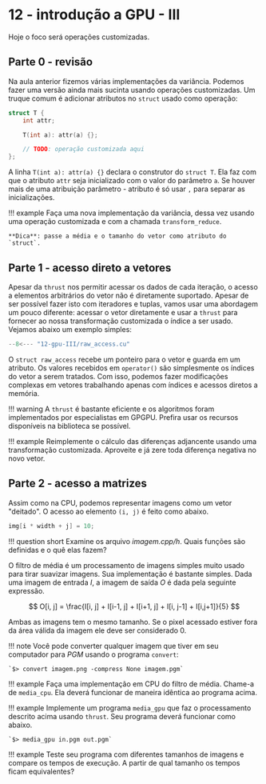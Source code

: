 # 12 - introdução a GPU - III

Hoje o foco será operações customizadas. 

## Parte 0 - revisão

Na aula anterior fizemos várias implementações da variância. Podemos fazer uma versão ainda mais sucinta usando operações customizadas. Um truque comum é adicionar atributos no `struct` usado como operação:

```cpp
struct T {
    int attr;

    T(int a): attr(a) {};

    // TODO: operação customizada aqui
};
```

A linha `T(int a): attr(a) {}` declara o construtor do `struct T`. Ela faz com que o atributo `attr` seja inicializado com o valor do parâmetro `a`. Se houver mais de uma atribuição parâmetro - atributo é só usar `,` para separar as inicializações. 

!!! example
    Faça uma nova implementação da variância, dessa vez usando uma operação customizada e com a chamada `transform_reduce`. 

    **Dica**: passe a média e o tamanho do vetor como atributo do `struct`.

## Parte 1 - acesso direto a vetores

Apesar da `thrust` nos permitir acessar os dados de cada iteração, o acesso a elementos arbitrários do vetor não é diretamente suportado. Apesar de ser possível fazer isto com iteradores e tuplas, vamos usar uma abordagem um pouco diferente: acessar o vetor diretamente e usar a `thrust` para fornecer ao nossa transformação customizada o índice a ser usado. Vejamos abaixo um exemplo simples:


```cpp
--8<--- "12-gpu-III/raw_access.cu"
```

O `struct raw_access` recebe um ponteiro para o vetor e guarda em um atributo. Os valores recebidos em `operator()` são simplesmente os índices do vetor a serem tratados. Com isso, podemos fazer modificações complexas em vetores trabalhando apenas com índices e acessos diretos a memória.

!!! warning 
    A `thrust` é bastante eficiente e os algoritmos foram implementados por especialistas em GPGPU. Prefira usar os recursos disponíveis na biblioteca se possível.

!!! example
    Reimplemente o cálculo das diferenças adjancente usando uma transformação customizada. Aproveite e já zere toda diferença negativa no novo vetor. 

## Parte 2 - acesso a matrizes

Assim como na CPU, podemos representar imagens como um vetor "deitado". O acesso ao elemento `(i, j)` é feito como abaixo.

```cpp
img[i * width + j] = 10;
```

!!! question short
    Examine os arquivo *imagem.cpp/h*. Quais funções são definidas e o quê elas fazem?

O filtro de média é um processamento de imagens simples muito usado para tirar suavizar imagens. Sua implementação é bastante simples. Dada uma imagem de entrada $I$, a imagem de saída $O$ é dada pela seguinte expressão.

$$
O[i, j] = \frac{I[i, j] + I[i-1, j] + I[i+1, j] + I[i, j-1] + I[i,j+1]}{5}
$$

Ambas as imagens tem o mesmo tamanho. Se o pixel acessado estiver fora da área válida da imagem ele deve ser considerado 0. 

!!! note
    Você pode converter qualquer imagem que tiver em seu computador para *PGM* usando o programa `convert`:

    `$> convert imagem.png -compress None imagem.pgm`

!!! example
    Faça uma implementação em CPU do filtro de média. Chame-a de `media_cpu`. Ela deverá funcionar de maneira idêntica ao programa acima.

!!! example
    Implemente um programa `media_gpu` que faz o processamento descrito acima usando `thrust`. Seu programa deverá funcionar como abaixo. 

    `$> media_gpu in.pgm out.pgm`

!!! example
    Teste seu programa com diferentes tamanhos de imagens e compare os tempos de execução. A partir de qual tamanho os tempos ficam equivalentes?
